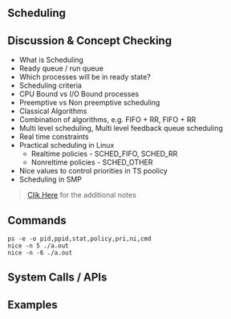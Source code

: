 ## Scheduling

## Discussion & Concept Checking
* What is Scheduling
* Ready queue / run queue
* Which processes will be in ready state?
* Scheduling criteria
* CPU Bound vs I/O Bound processes
* Preemptive vs Non preemptive scheduling
* Classical Algorithms 
* Combination of algorithms, e.g. FIFO + RR, FIFO + RR
* Multi level scheduling, Multi level feedback queue scheduling
* Real time constraints
* Practical scheduling in Linux
  * Realtime policies - SCHED_FIFO, SCHED_RR
  * Nonreltime policies - SCHED_OTHER
* Nice values to control priorities in TS poolicy
* Scheduling in SMP


> [Clik Here](Notes.md) for the additional notes

## Commands
```
ps -e -o pid,ppid,stat,policy,pri,ni,cmd
nice -n 5 ./a.out
nice -n -6 ./a.out
```

## System Calls / APIs

## Examples
